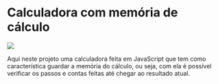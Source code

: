 # Calculadora com memória de cálculo
<img src="https://www.tomipasin.com/assets/images/calculadora.png">

Aqui neste projeto uma calculadora feita em JavaScript que tem como característica guardar a memória do cálculo, ou seja, com ela é possível verificar os passos e contas feitas até chegar ao resultado atual.
